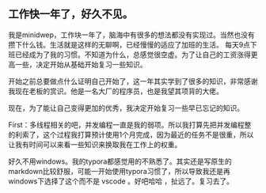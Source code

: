 ## 工作快一年了，好久不见。

​		我是minidwep，工作块一年了，脑海中有很多的想法都没有实现过。当然也没有攒下什么钱。生活就是这样的无聊啊，已经慢慢的适应了加班的生活。 每天9点下班已经成为了我的习惯。不知道为什么，总感觉很空虚。为了让自己的工资涨得更高一些，决定开始从基础开始复习一些知识。

​		开始之前总要做点什么证明自己开始了，这一年其实学到了很多的知识，非常感谢我现在老板的赏识。他是一名大厂的程序员，也是我望其项背的大佬。

​		现在，为了能让自己变得更加的优秀，我决定开始复习一些早已忘记的知识。

First：多线程相关的吧，并发编程一直是我的弱项。所以我打算先把并发编程整的利索了，这个过程我打算预计使用1个月完成，因为最近的任务不是很重，所以让我有时间可以来看一些知识来换取我在工作上的权重。

​		好久不用windows。我的typora都感觉用的不熟悉了。其实还是写原生的markdown比较舒服，可能一开始使用typora习惯了，所以导致我还是再windows下选择了这个而不是 vscode 。好吧哈哈 ，扯远了。复习去了。

